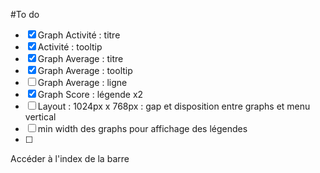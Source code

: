 #To do

- [x] Graph Activité : titre
- [x] Activité : tooltip
- [x] Graph Average : titre
- [x] Graph Average : tooltip
- [ ] Graph Average : ligne
- [x] Graph Score : légende x2
- [ ] Layout : 1024px x 768px : gap et disposition entre graphs et menu vertical
- [ ] min width des graphs pour affichage des légendes
- [ ] 
Accéder à l'index de la barre
